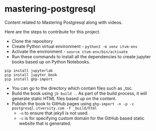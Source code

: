 # mastering-postgresql
Content related to Mastering Postgresql along with videos.

Here are the steps to contribute for this project.
* Clone the repository
* Create Python virtual environment - `python3 -m venv itvm-env`
* Activate the environment - `source itvm-env/bin/activate`
* Run these commands to install all the dependencies to create jupyter books based up on Python Notebooks.
```shell
pip install jupyterlab
pip install jupyter_book
pip install ghp-import
```
* You can go to the directory which contain files such as _toc.
* Build the book using `jb build .`. As part of the build process, it will generate static HTML files based up on the content.
* Publish the book to GitHub pages using `ghp-import -n -p -c postgresql.itversity.com -f _build/html`
  * `-n` to ensure that jekyll is not used.
  * `-c` is for specifying custom domain for the GitHub based static website that is generated.
